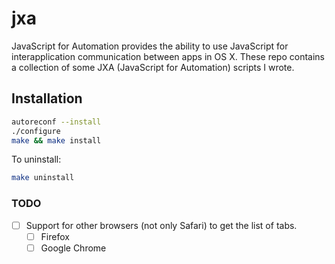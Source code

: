 # jxa

JavaScript for Automation provides the ability to use JavaScript for
interapplication communication between apps in OS X. These repo contains a
collection of some JXA (JavaScript for Automation) scripts I wrote.


## Installation

```sh
autoreconf --install
./configure
make && make install
```

To uninstall:

```sh
make uninstall
```


### TODO

* [ ] Support for other browsers (not only Safari) to get the list of tabs.
  * [ ] Firefox
  * [ ] Google Chrome
